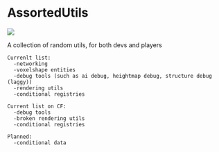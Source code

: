 # AssortedUtils

[![](https://jitpack.io/v/GiantLuigi4/AssortedUtils.svg)](https://jitpack.io/#GiantLuigi4/AssortedUtils)

A collection of random utils, for both devs and players

```
Currenlt list:
  -networking
  -voxelshape entities
  -debug tools (such as ai debug, heightmap debug, structure debug (laggy))
  -rendering utils
  -conditional registries
```

```
Current list on CF:
  -debug tools
  -broken rendering utils
  -conditional registries
```

```
Planned:
  -conditional data
```

